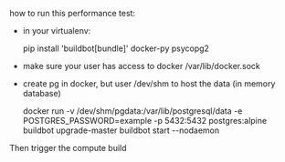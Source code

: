 how to run this performance test:

- in your virtualenv:

    pip install 'buildbot[bundle]' docker-py psycopg2

- make sure your user has access to docker /var/lib/docker.sock


- create pg in docker, but user /dev/shm to host the data (in memory database)

    docker run -v /dev/shm/pgdata:/var/lib/postgresql/data -e POSTGRES_PASSWORD=example -p 5432:5432 postgres:alpine
    buildbot upgrade-master
    buildbot start --nodaemon

Then trigger the compute build 
